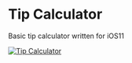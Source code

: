 # Tip Calculator

Basic tip calculator written for iOS11 

[![Tip Calculator](http://img.youtube.com/vi/CU1Fx3k1khc/0.jpg)](http://www.youtube.com/watch?v=CU1Fx3k1khc "Tip Calculator iOS Demo v. 2")



